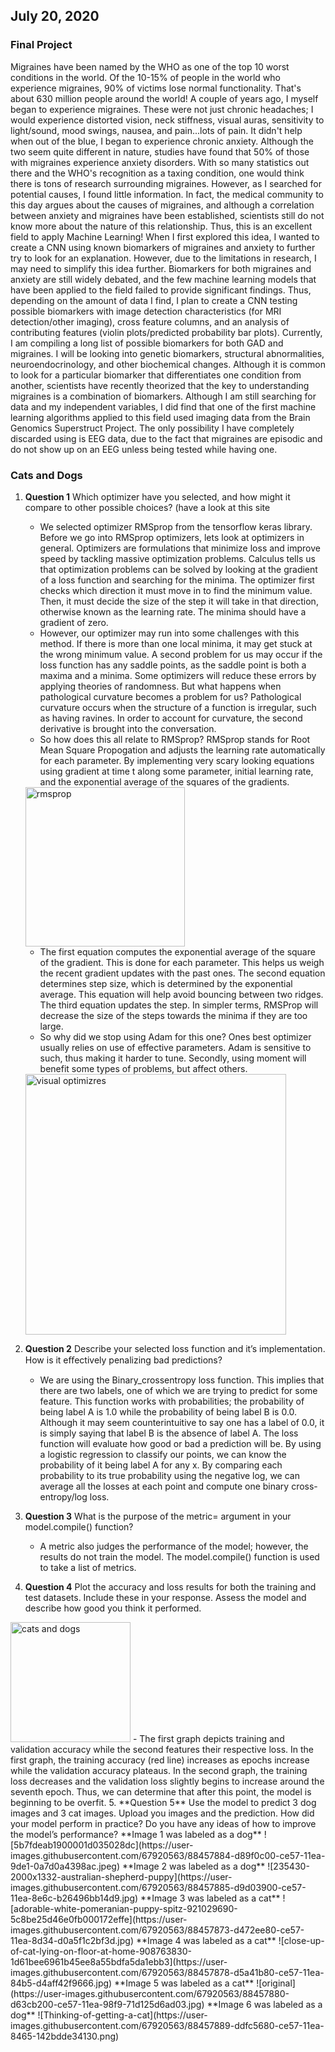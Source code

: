 ## July 20, 2020

### Final Project
Migraines have been named by the WHO as one of the top 10 worst conditions in the world. Of the 10-15% of people in the world who experience migraines, 90% of victims lose normal functionality. That's about 630 million people around the world! A couple of years ago, I myself began to experience migraines. These were not just chronic headaches; I would experience distorted vision, neck stiffness, visual auras, sensitivity to light/sound, mood swings, nausea, and pain...lots of pain. It didn't help when out of the blue, I began to experience chronic anxiety. Although the two seem quite different in nature, studies have found that 50% of those with migraines experience anxiety disorders. With so many statistics out there and the WHO's recognition as a taxing condition, one would think there is tons of research surrounding migraines. However, as I searched for potential causes, I found little information. In fact, the medical community to this day argues about the causes of migraines, and although a correlation between anxiety and migraines have been established, scientists still do not know more about the nature of this relationship. Thus, this is an excellent field to apply Machine Learning! 
When I first explored this idea, I wanted to create a CNN using known biomarkers of migraines and anxiety to further try to look for an explanation. However, due to the limitations in research, I may need to simplify this idea further. Biomarkers for both migraines and anxiety are still widely debated, and the few machine learning models that have been applied to the field failed to provide significant findings. Thus, depending on the amount of data I find, I plan to create a CNN testing possible biomarkers with image detection characteristics (for MRI detection/other imaging), cross feature columns, and an analysis of contributing features (violin plots/predicted probability bar plots). Currently, I am compiling a long list of possible biomarkers for both GAD and migraines. I will be looking into genetic biomarkers, structural abnormalities, neuroendocrinology, and other biochemical changes. Although it is common to look for a particular biomarker that differentiates one condition from another, scientists have recently theorized that the key to understanding migraines is a combination of biomarkers. Although I am still searching for data and my independent variables, I did find that one of the first machine learning algorithms applied to this field used imaging data from the Brain Genomics Superstruct Project. The only possibility I have completely discarded using is EEG data, due to the fact that migraines are episodic and do not show up on an EEG unless being tested while having one. 

### Cats and Dogs
1.	**Question 1** Which optimizer have you selected, and how might it compare to other possible choices?  (have a look at this site 
	-	We selected optimizer RMSprop from the tensorflow keras library. Before we go into RMSprop optimizers, lets look at optimizers in general. Optimizers are formulations that minimize loss and improve speed by tackling massive optimization problems. Calculus tells us that optimization problems can be solved by looking at the gradient of a loss function and searching for the minima. The optimizer first checks which direction it must move in to find the minimum value. Then, it must decide the size of the step it will take in that direction, otherwise known as the learning rate. The minima should have a gradient of zero. 
	- However, our optimizer may run into some challenges with this method. If there is more than one local minima, it may get stuck at the wrong minimum value. A second problem for us may occur if the loss function has any saddle points, as the saddle point is both a maxima and a minima. Some optimizers will reduce these errors by applying theories of randomness. But what happens when pathological curvature becomes a problem for us? Pathological curvature occurs when the structure of a function is irregular, such as having ravines. In order to account for curvature, the second derivative is brought into the conversation.
	- So how does this all relate to RMSprop? RMSprop stands for Root Mean Square Propogation and adjusts the learning rate automatically for each parameter. By implementing very scary looking equations using gradient at time t along some parameter, initial learning rate, and the exponential average of the squares of the gradients. 
	
	<img width="255" alt="rmsprop" src="https://user-images.githubusercontent.com/67920563/88457893-e18fdd80-ce57-11ea-893e-980f3a14d4ab.PNG">
	
	- The first equation computes the exponential average of the square of the gradient. This is done for each parameter. This helps us weigh the recent gradient updates with the past ones. The second equation determines step size, which is determined by the exponential average. This equation will help avoid bouncing between two ridges. The third equation updates the step. In simpler terms, RMSProp will decrease the size of the steps towards the minima if they are too large. 
	- So why did we stop using Adam for this one? Ones best optimizer usually relies on use of effective parameters. Adam is sensitive to such, thus making it harder to tune. Secondly, using moment will benefit some types of problems, but affect others. 
	
	<img width="417" alt="visual optimizres" src="https://user-images.githubusercontent.com/67920563/88457891-dfc61a00-ce57-11ea-8a64-63c2b9e6b5e3.PNG">
	
2.	**Question 2** Describe your selected loss function and it’s implementation.  How is it eﬀectively penalizing bad predictions? 
	- We are using the Binary_crossentropy loss function. This implies that there are two labels, one of which we are trying to predict for some feature. This function works with probabilities; the probability of being label A is 1.0 while the probability of being label B is 0.0. Although it may seem counterintuitive to say one has a label of 0.0, it is simply saying that label B is the absence of label A. The loss function will evaluate how good or bad a prediction will be. By using a logistic regression to classify our points, we can know the probability of it being label A for any x. By comparing each probability to its true probability using the negative log, we can average all the losses at each point and compute one binary cross-entropy/log loss. 
3.	**Question 3** What is the purpose of the metric= argument in your model.compile() function? 
	- A metric also judges the performance of the model; however, the results do not train the model. The model.compile() function is used to take a list of metrics.
4.	**Question 4** Plot the accuracy and loss results for both the training and test datasets.  Include these in your response.  Assess the model and describe how good you think it performed.

<img width="192" alt="cats and dogs" src="https://user-images.githubusercontent.com/67920563/88457908-fa988e80-ce57-11ea-8757-b438be1ba37a.PNG">
- The first graph depicts training and validation accuracy while the second features their respective loss. In the first graph, the training accuracy (red line) increases as epochs increase while the validation accuracy plateaus. In the second graph, the training loss decreases and the validation loss slightly begins to increase around the seventh epoch. Thus, we can determine that after this point, the model is beginning to be overfit. 
5. **Question 5** Use the model to predict 3 dog images and 3 cat images.  Upload you images and the prediction.  How did your model perform in practice?  Do you have any ideas of how to improve the model’s performance?
**Image 1 was labeled as a dog**
![5b7fdeab1900001d035028dc](https://user-images.githubusercontent.com/67920563/88457884-d89f0c00-ce57-11ea-9de1-0a7d0a4398ac.jpeg)
**Image 2 was labeled as a dog**
![235430-2000x1332-australian-shepherd-puppy](https://user-images.githubusercontent.com/67920563/88457885-d9d03900-ce57-11ea-8e6c-b26496bb14d9.jpg)
**Image 3 was labeled as a cat**
![adorable-white-pomeranian-puppy-spitz-921029690-5c8be25d46e0fb000172effe](https://user-images.githubusercontent.com/67920563/88457873-d472ee80-ce57-11ea-8d34-d0a5f1c2bf3d.jpg)
**Image 4 was labeled as a cat**
![close-up-of-cat-lying-on-floor-at-home-908763830-1d61bee6961b45ee8a55bdfa5da1ebb3](https://user-images.githubusercontent.com/67920563/88457878-d5a41b80-ce57-11ea-84b5-d4aff42f9666.jpg)
**Image 5 was labeled as a cat**
![original](https://user-images.githubusercontent.com/67920563/88457880-d63cb200-ce57-11ea-98f9-71d125d6ad03.jpg)
**Image 6 was labeled as a dog**
![Thinking-of-getting-a-cat](https://user-images.githubusercontent.com/67920563/88457889-ddfc5680-ce57-11ea-8465-142bdde34130.png)
